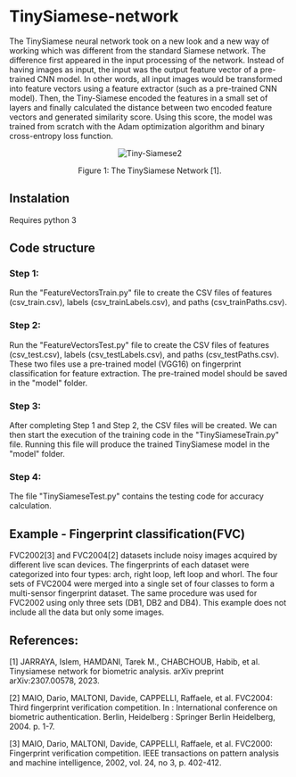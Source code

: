 # TinySiamese-network
The TinySiamese neural network took on a new look and a new way of working which was different from the standard Siamese network. The difference first appeared in the input processing of the network. 
Instead of having images as input, the input was the output feature vector of a pre-trained CNN model. In other words, all input images would be transformed into feature vectors using a feature extractor (such as a pre-trained CNN model).
Then, the Tiny-Siamese encoded the features in a small set of layers and finally calculated the distance between two encoded feature vectors and generated similarity score. Using this score, the model was trained from scratch with the Adam optimization algorithm and binary cross-entropy loss function.

<p align="center">
  <img src="https://github.com/Islem-Jarraya/TinySiamese-network/assets/79153028/d3774b70-9163-4e1b-9b98-b45a046b1135" alt="Tiny-Siamese2">
</p>
<p align="center">Figure 1: The TinySiamese Network [1].</p>

## Instalation
Requires python 3

## Code structure
### Step 1:
  Run the "FeatureVectorsTrain.py" file to create the CSV files of features (csv_train.csv), labels (csv_trainLabels.csv), and paths (csv_trainPaths.csv).
### Step 2:
  Run the "FeatureVectorsTest.py" file to create the CSV files of features (csv_test.csv), labels (csv_testLabels.csv), and paths (csv_testPaths.csv).
  These two files use a pre-trained model (VGG16) on fingerprint classification for feature extraction. The pre-trained model should be saved in the "model" folder.
### Step 3:
  After completing Step 1 and Step 2, the CSV files will be created. We can then start the execution of the training code in the "TinySiameseTrain.py" file. Running this file will produce the trained TinySiamese model in the "model" folder.
### Step 4:
  The file "TinySiameseTest.py" contains the testing code for accuracy calculation.
  
## Example - Fingerprint classification(FVC)
FVC2002[3] and FVC2004[2] datasets include noisy images acquired by different live scan devices. The fingerprints of each dataset were categorized into four types: arch, right loop, left loop and whorl. The four sets of FVC2004 were merged into a single set of four classes to form a multi-sensor fingerprint dataset. The same procedure was used for FVC2002 using only three sets (DB1, DB2 and DB4). This example does not include all the data but only some images.

## References:
[1] JARRAYA, Islem, HAMDANI, Tarek M., CHABCHOUB, Habib, et al. Tinysiamese network for biometric analysis. arXiv preprint arXiv:2307.00578, 2023.

[2] MAIO, Dario, MALTONI, Davide, CAPPELLI, Raffaele, et al. FVC2004: Third fingerprint verification competition. In : International conference on biometric authentication. Berlin, Heidelberg : Springer Berlin Heidelberg, 2004. p. 1-7.

[3] MAIO, Dario, MALTONI, Davide, CAPPELLI, Raffaele, et al. FVC2000: Fingerprint verification competition. IEEE transactions on pattern analysis and machine intelligence, 2002, vol. 24, no 3, p. 402-412.
